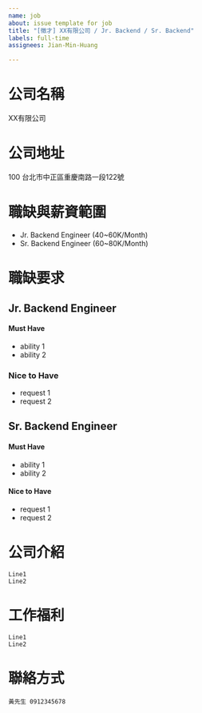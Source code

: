 ```yaml
---
name: job
about: issue template for job
title: "[徵才] XX有限公司 / Jr. Backend / Sr. Backend"
labels: full-time
assignees: Jian-Min-Huang

---
```


# 公司名稱
XX有限公司

# 公司地址
100 台北市中正區重慶南路一段122號

# 職缺與薪資範圍
* Jr. Backend Engineer (40~60K/Month)
* Sr. Backend Engineer (60~80K/Month)

# 職缺要求
## Jr. Backend Engineer
#### Must Have
* ability 1
* ability 2

### Nice to Have
* request 1
* request 2

## Sr. Backend Engineer
#### Must Have
* ability 1
* ability 2

#### Nice to Have
* request 1
* request 2

# 公司介紹
```
Line1
Line2
```

# 工作福利
```
Line1
Line2
```

# 聯絡方式
```
黃先生 0912345678
```
